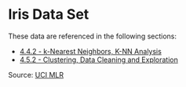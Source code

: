 Iris Data Set
=============

These data are referenced in the following sections:

- [4.4.2 - k-Nearest Neighbors, K-NN Analysis](https://courses.thinkful.com/data-001v2/assignment/4.4.2)
- [4.5.2 - Clustering, Data Cleaning and Exploration](https://courses.thinkful.com/data-001v2/assignment/4.5.2)

Source: [UCI MLR](http://archive.ics.uci.edu/ml/datasets/Iris)
